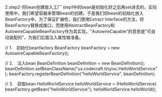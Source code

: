 2.step2-将bean创建放入工厂
step1中的bean是初始化好之后再set进去的，实际使用中，我们希望容器来管理bean的创建。于是我们将bean的初始化放入BeanFactory中。为了保证扩展性，我们使用Extract Interface的方法，将BeanFactory替换成接口，而使用AbstractBeanFactory和AutowireCapableBeanFactory作为其实现。"AutowireCapable"的意思是“可自动装配的”，为我们后面注入属性做准备。

 // 1.　初始化beanfactory
BeanFactory beanFactory = new AutowireCapableBeanFactory();

// 2.　注入bean
BeanDefinition beanDefinition = new BeanDefinition();
beanDefinition.setBeanClassName("us.codecraft.tinyioc.HelloWorldService");
beanFactory.registerBeanDefinition("helloWorldService", beanDefinition);

// 3.　获取bean
HelloWorldService helloWorldService = (HelloWorldService) beanFactory.getBean("helloWorldService");
helloWorldService.helloWorld();